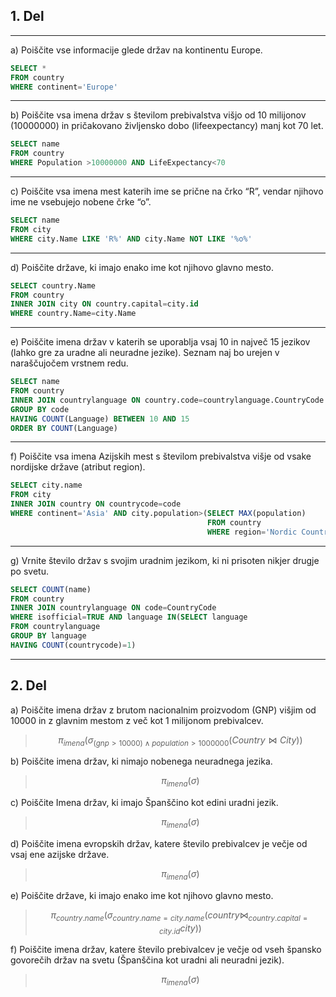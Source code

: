 ## 1. Del

---
a) Poiščite vse informacije glede držav na kontinentu Europe.  
```sql
SELECT *
FROM country
WHERE continent='Europe'
```

---
b) Poiščite vsa imena držav s številom prebivalstva višjo od 10 milijonov (10000000) in pričakovano življensko dobo (lifeexpectancy) manj kot 70 let.  
```sql
SELECT name
FROM country
WHERE Population >10000000 AND LifeExpectancy<70
```

---
c) Poiščite vsa imena mest katerih ime se prične na črko “R”, vendar njihovo ime ne vsebujejo nobene črke “o”.  
```sql
SELECT name
FROM city
WHERE city.Name LIKE 'R%' AND city.Name NOT LIKE '%o%' 
```

---
d) Poiščite države, ki imajo enako ime kot njihovo glavno mesto.  
```sql
SELECT country.Name
FROM country
INNER JOIN city ON country.capital=city.id
WHERE country.Name=city.Name
```

---
e) Poiščite imena držav v katerih se uporablja vsaj 10 in največ 15 jezikov (lahko gre za uradne ali neuradne jezike). Seznam naj bo urejen v naraščujočem vrstnem redu.  
```sql
SELECT name
FROM country
INNER JOIN countrylanguage ON country.code=countrylanguage.CountryCode
GROUP BY code
HAVING COUNT(Language) BETWEEN 10 AND 15
ORDER BY COUNT(Language)
```

---
f) Poiščite vsa imena Azijskih mest s številom prebivalstva višje od vsake nordijske države (atribut region).  
```sql
SELECT city.name
FROM city
INNER JOIN country ON countrycode=code
WHERE continent='Asia' AND city.population>(SELECT MAX(population)
											FROM country
											WHERE region='Nordic Countries')
```

---
g) Vrnite število držav s svojim uradnim jezikom, ki ni prisoten nikjer drugje po svetu.
```sql
SELECT COUNT(name)
FROM country
INNER JOIN countrylanguage ON code=CountryCode
WHERE isofficial=TRUE AND language IN(SELECT language
FROM countrylanguage
GROUP BY language
HAVING COUNT(countrycode)=1)
```

---
## 2. Del

a) Poiščite imena držav z brutom nacionalnim proizvodom (GNP) višjim od 10000 in z glavnim mestom z več kot 1 milijonom prebivalcev.  
>$$\pi _{imena}(\sigma _{(gnp>10000)\land population>1000000}(Country\Join City))$$

b) Poiščite imena držav, ki nimajo nobenega neuradnega jezika.  
>$$\pi _{imena}(\sigma _{})$$

c) Poiščite Imena držav, ki imajo Španščino kot edini uradni jezik.  
>$$\pi _{imena}(\sigma _{})$$

d) Poiščite imena evropskih držav, katere število prebivalcev je večje od vsaj ene azijske države.  
>$$\pi _{imena}(\sigma _{})$$

e) Poiščite države, ki imajo enako ime kot njihovo glavno mesto.  
>$$\pi _{country.name}(\sigma _{country.name=city.name}(country\Join _{country.capital=city.id} city))$$

f) Poiščite imena držav, katere število prebivalcev je večje od vseh špansko govorečih držav na svetu (Španščina kot uradni ali neuradni jezik).
>$$\pi _{imena}(\sigma _{})$$
